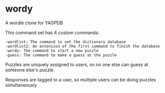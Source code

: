 # wordy
A wordle clone for YAGPDB

This command set has 4 custom commands:

	-wordlist: The command to set the dictionary database
	-wordlist2: An extension of the first command to finish the database
	-wordy: The command to start a new puzzle
	-guess: The command to make a guess at the puzzle

Puzzles are uniquely assigned to users, so no one else can guess at someone else's puzzle.

Responses are tagged to a user, so multiple users can be doing puzzles simultaneously

